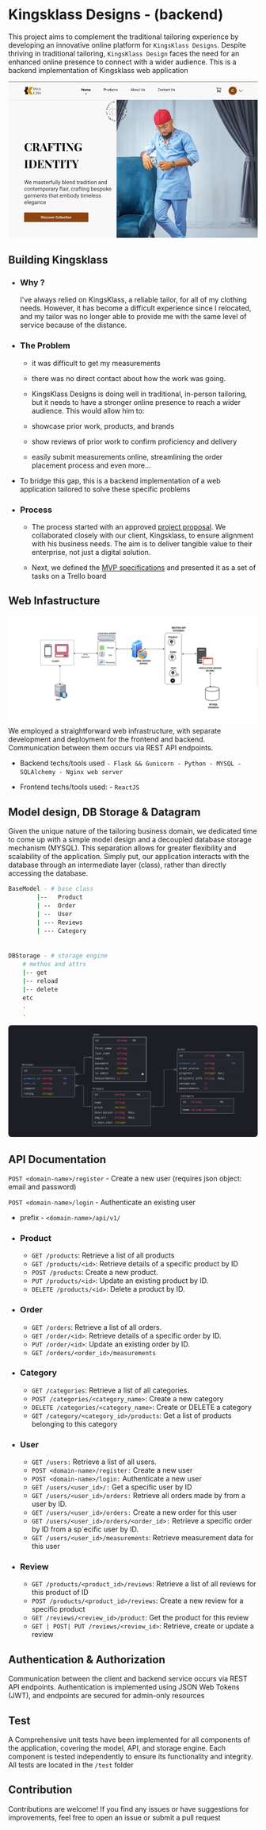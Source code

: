 # Kingsklass Designs - (backend)

This project aims to complement the traditional tailoring experience by developing an innovative online platform for `KingsKlass Designs`. Despite thriving in traditional tailoring, `KingsKlass Design` faces the need for an enhanced online presence to connect with a wider audience. This is a backend implementation of Kingsklass web application

![](./zresources//kingsklass_1.png)

## Building Kingsklass

- ### Why ?
    I've always relied on KingsKlass, a reliable tailor, for all of my clothing needs. However, it has become a difficult experience since I relocated, and my tailor was no longer able to provide me with the same level of service because of the distance.

- ### The Problem
    - it was difficult to get my measurements
    - there was no direct contact about how the work was going.
    - KingsKlass Designs is doing well in traditional, in-person tailoring, but it needs to have a stronger online presence to reach a wider audience. This would allow him to:

    - showcase prior work, products, and brands
    - show reviews of prior work to confirm proficiency and delivery
    - easily submit measurements online, streamlining the order placement process
and even more...

- To bridge this gap, this is a backend implementation of a web application tailored to solve these specific problems


- ### Process
    - The process started with an approved [project proposal](https://docs.google.com/document/d/1-GHArXvp4vsgwjb_FGhZ3McNep2pXZbQjnkRGu_078U/edit?addon_store#heading=h.nvkg307j7abm). We collaborated closely with our client, Kingsklass, to ensure alignment with his business needs. The aim is to deliver tangible value to their enterprise, not just a digital solution.

    - Next, we defined the [MVP specifications](https://docs.google.com/document/d/1YHhEOlDOi-20tpNmZ_R_JI1Yd61saBanqWRtnh4Ryno/edit?addon_store#heading=h.c1xhe1boyaf7) and presented it as a set of tasks on a Trello board


## Web Infastructure
![](./zresources/web_infastructure.png)
We employed a straightforward web infrastructure, with separate development and deployment for the frontend and backend. Communication between them occurs via REST API endpoints.

- Backend techs/tools used
        `- Flask && Gunicorn
        - Python
        - MYSQL
        - SQLAlchemy
        - Nginx web server`

- Frontend techs/tools used:
        - `ReactJS`


## Model design, DB Storage &  Datagram
Given the unique nature of the tailoring business domain, we dedicated time to come up with a simple model design and a decoupled database storage mechanism (MYSQL).  This separation allows for greater flexibility and scalability of the application. Simply put,  our application interacts with the database through an intermediate layer (class), rather than directly accessing the database.

```bash
BaseModel - # base class
        |--   Product
        | --  Order
        | --  User
        | --- Reviews
        | --- Category


DBStorage - # storage engine
    # methos and attrs
    |-- get
    |-- reload
    |-- delete
    etc
    .
    .
```

<img style="border-radius: 6px" src="./zresources/datagram.png"></img>


## API Documentation


`POST <domain-name>/register` - Create a new user (requires json object: email and password)

`POST <domain-name>/login` - Authenticate an existing user


- prefix - `<domain-name>/api/v1/`

- ### Product
    - `GET /products`: Retrieve a list of all products
    - `GET /products/<id>`: Retrieve details of a specific product by ID
    - `POST /products`: Create a new product.
    - `PUT /products/<id>`: Update an existing product by ID. 
    - `DELETE /products/<id>`: Delete a product by ID.

- ### Order
    - `GET /orders`: Retrieve a list of all orders.
    - `GET /order/<id>`: Retrieve details of a specific order by ID.
    - `PUT /order/<id>`: Update an existing order by ID.
    - `GET /orders/<order_id>/measurements`

- ### Category
    - `GET /categories`: Retrieve a list of all categories.
    - `POST /categories/<category_name>`: Create a new category
    - `DELETE /categories/<category_name>`: Create or DELETE a category
    - `GET /category/<category_id>/products`: Get a list of products belonging to this category

- ### User
    - `GET /users:` Retrieve a list of all users.
    - `POST <domain-name>/register:` Create a new user
    - `POST <domain-name>/login:` Authenticate a new user
    - `GET /users/<user_id>/:` Get a specific user by ID
    - `GET /users/<user_id>/orders:` Retrieve all orders made by from a user by ID.
    - `GET /users/<user_id>/orders:` Create a new order for this user
    - `GET /users/<user_id>/orders/<order_id>:` Retrieve a specific order by ID from a sp`ecific user by ID.
    - `GET /users/<user_id>/measurements`: Retrieve measurement data for this user

- ### Review
    - `GET /products/<product_id>/reviews`: Retrieve a list of all reviews for this product of ID
    - `POST /products/<product_id>/reviews`: Create a new review for a specific product
    - `GET /reviews/<review_id>/product`: Get the product for this review
    - `GET | POST| PUT /reviews/<review_id>`: Retrieve, create or update a review



## Authentication & Authorization
Communication between the client and backend service occurs via REST API endpoints. Authentication is implemented using JSON Web Tokens (JWT), and endpoints are secured for admin-only resources


## Test
A Comprehensive unit tests have been implemented for all components of the application, covering the model, API, and storage engine. Each component is tested independently to ensure its functionality and integrity. All tests are located in the `/test` folder


## Contribution

Contributions are welcome! If you find any issues or have suggestions for improvements, feel free to open an issue or submit a pull request